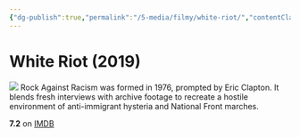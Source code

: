 ```yaml
---
{"dg-publish":true,"permalink":"/5-media/filmy/white-riot/","contentClasses":"movie","tags":["to-watch","фильм","#Documentary","#Music"]}
---
```


# White Riot (2019)
![](https://m.media-amazon.com/images/M/MV5BMTFjNzI5NzUtNTgxNS00MzIyLWI0MjEtMDYzYzEwZjJmZjg1XkEyXkFqcGdeQXVyMTkxNjUyNQ@@._V1_SX300.jpg)
Rock Against Racism was formed in 1976, prompted by Eric Clapton. It blends fresh interviews with archive footage to recreate a hostile environment of anti-immigrant hysteria and National Front marches.

**7.2** on [IMDB](https://www.imdb.com/title/tt8351520)
